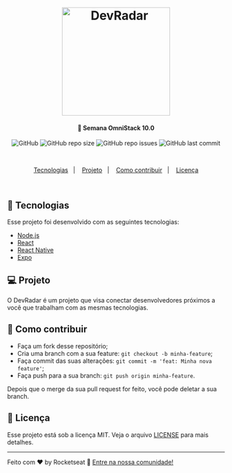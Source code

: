 <h1 align="center">
    <img alt="DevRadar" title="#delicinha" src="https://github.com/Rocketseat/semana-omnistack-10/raw/master/.github/devradar.svg?sanitize=true" width="250px" />
</h1>

<h4 align="center">
  🚀 Semana OmniStack 10.0
</h4>
<p align="center">
  <img alt="GitHub" src="https://img.shields.io/github/license/hermino/dev-radar?style=for-the-badge">
  <img alt="GitHub repo size" src="https://img.shields.io/github/repo-size/hermino/dev-radar?style=for-the-badge">
  <img alt="GitHub repo issues" src="https://img.shields.io/github/issues-raw/hermino/dev-radar?style=for-the-badge">
  <img alt="GitHub last commit" src="https://img.shields.io/github/last-commit/hermino/dev-radar?color=red&style=for-the-badge">
</p>
<br>
<p align="center">
  <a href="#rocket-tecnologias">Tecnologias</a>&nbsp;&nbsp;&nbsp;|&nbsp;&nbsp;&nbsp;
  <a href="#-projeto">Projeto</a>&nbsp;&nbsp;&nbsp;|&nbsp;&nbsp;&nbsp;
  <a href="#-como-contribuir">Como contribuir</a>&nbsp;&nbsp;&nbsp;|&nbsp;&nbsp;&nbsp;
  <a href="#memo-licença">Licença</a>
</p>

<br>

## :rocket: Tecnologias

Esse projeto foi desenvolvido com as seguintes tecnologias:

- [Node.js](https://nodejs.org/en/)
- [React](https://reactjs.org)
- [React Native](https://facebook.github.io/react-native/)
- [Expo](https://expo.io/)

## 💻 Projeto

O DevRadar é um projeto que visa conectar desenvolvedores próximos a você que trabalham com as mesmas tecnologias.

## 🤔 Como contribuir

- Faça um fork desse repositório;
- Cria uma branch com a sua feature: `git checkout -b minha-feature`;
- Faça commit das suas alterações: `git commit -m 'feat: Minha nova feature'`;
- Faça push para a sua branch: `git push origin minha-feature`.

Depois que o merge da sua pull request for feito, você pode deletar a sua branch.

## :memo: Licença

Esse projeto está sob a licença MIT. Veja o arquivo [LICENSE](LICENSE.md) para mais detalhes.

---

Feito com ♥ by Rocketseat :wave: [Entre na nossa comunidade!](https://discordapp.com/invite/gCRAFhc)
